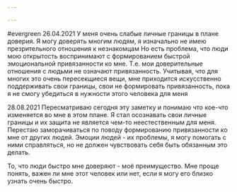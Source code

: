 ```yaml
---

---
```

#evergreen 
26.04.2021
У меня очень слабые личные границы в плане доверия. Я могу доверять многим людям, я изначально не имею презрительного отношения к незнакомцам
Но есть проблема, что люди мою открытость воспринимают с формированием быстрой эмоциональной привязанности ко мне.
Т.е. мои доверительные отношения с людьми не означают привязанность. Учитывая, что для многих это очень пересекщиеся вещи, мне приходится искусственно поддерживать свои границы, свои не формировать привязанность, пока я не смогу убедиться в нужности этого человека для меня

28.08.2021
Пересматриваю сегодня эту заметку и понимаю что кое-что изменяется во мне в этом плане. Я стал осознавать свои личные границы и их защита не является чем-то неестественным для меня. 
Перестаю заморачиваться по поводу формированию привязанности ко мне от других людей. Эмоции людей - их проблемы, я могу помогать с ними справляться, но не должен чувствовать себя быть обязанным это делать.

То, что люди быстро мне доверяют - моё преимущество. Мне проще понять, важен ли мне этот человек или нет, если я могу его близко узнать очень быстро.
